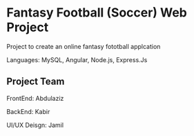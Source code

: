 # Fantasy Football (Soccer) Web Project

Project to create an online fantasy fototball applcation

Languages: MySQL, Angular, Node.js, Express.Js

## Project Team

FrontEnd: Abdulaziz

BackEnd: Kabir

UI/UX Deisgn: Jamil
